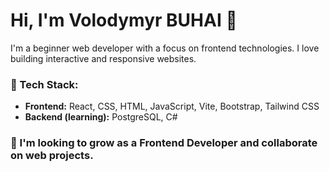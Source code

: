 # Hi, I'm Volodymyr BUHAI 👋

I'm a beginner web developer with a focus on frontend technologies. I love building interactive and responsive websites. 

### 🔧 Tech Stack:
- **Frontend:** React, CSS, HTML, JavaScript, Vite, Bootstrap, Tailwind CSS
- **Backend (learning):** PostgreSQL, C#

### 🎯 I'm looking to grow as a Frontend Developer and collaborate on web projects.
